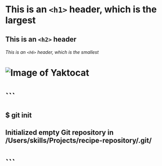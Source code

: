 # This is an `<h1>` header, which is the largest

## This is an `<h2>` header

###### This is an `<h6>` header, which is the smallest
# ![Image of Yaktocat](https://octodex.github.com/images/yaktocat.png)

# ```
## $ git init
## Initialized empty Git repository in /Users/skills/Projects/recipe-repository/.git/
# ```
